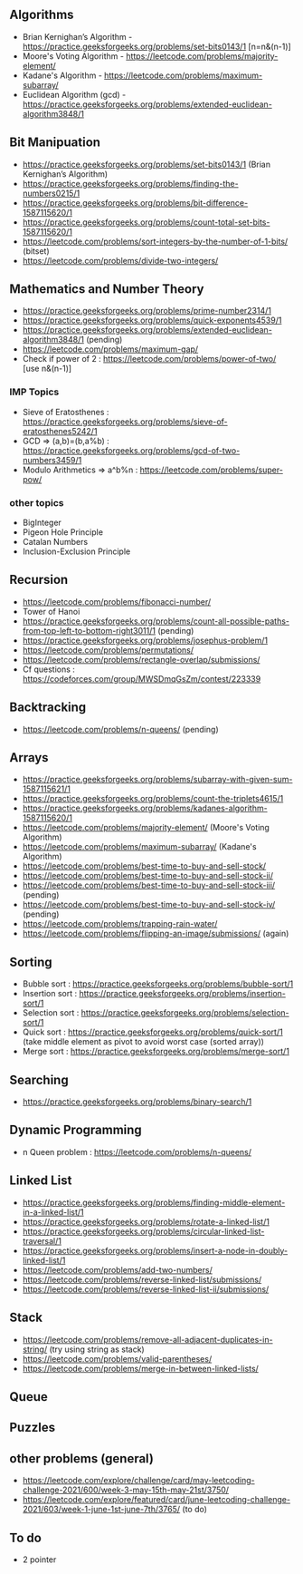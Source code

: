 ## Algorithms
- Brian Kernighan’s Algorithm - https://practice.geeksforgeeks.org/problems/set-bits0143/1 [n=n&(n-1)]
- Moore's Voting Algorithm - https://leetcode.com/problems/majority-element/
- Kadane's Algorithm - https://leetcode.com/problems/maximum-subarray/ 
- Euclidean Algorithm (gcd) - https://practice.geeksforgeeks.org/problems/extended-euclidean-algorithm3848/1
## Bit Manipuation
- https://practice.geeksforgeeks.org/problems/set-bits0143/1 (Brian Kernighan’s Algorithm)
- https://practice.geeksforgeeks.org/problems/finding-the-numbers0215/1
- https://practice.geeksforgeeks.org/problems/bit-difference-1587115620/1
- https://practice.geeksforgeeks.org/problems/count-total-set-bits-1587115620/1
- https://leetcode.com/problems/sort-integers-by-the-number-of-1-bits/ (bitset)
- https://leetcode.com/problems/divide-two-integers/
## Mathematics and Number Theory
- https://practice.geeksforgeeks.org/problems/prime-number2314/1
- https://practice.geeksforgeeks.org/problems/quick-exponents4539/1
- https://practice.geeksforgeeks.org/problems/extended-euclidean-algorithm3848/1 (pending)
- https://leetcode.com/problems/maximum-gap/
- Check if power of 2 : https://leetcode.com/problems/power-of-two/ [use n&(n-1)]
### IMP Topics
- Sieve of Eratosthenes : https://practice.geeksforgeeks.org/problems/sieve-of-eratosthenes5242/1
- GCD => (a,b)=(b,a%b) : https://practice.geeksforgeeks.org/problems/gcd-of-two-numbers3459/1
- Modulo Arithmetics => a^b%n : https://leetcode.com/problems/super-pow/
### other topics
- BigInteger
- Pigeon Hole Principle
- Catalan Numbers
- Inclusion-Exclusion Principle
## Recursion
- https://leetcode.com/problems/fibonacci-number/
- Tower of Hanoi
- https://practice.geeksforgeeks.org/problems/count-all-possible-paths-from-top-left-to-bottom-right3011/1 (pending)
- https://practice.geeksforgeeks.org/problems/josephus-problem/1
- https://leetcode.com/problems/permutations/
- https://leetcode.com/problems/rectangle-overlap/submissions/
- Cf questions : https://codeforces.com/group/MWSDmqGsZm/contest/223339
## Backtracking 
- https://leetcode.com/problems/n-queens/ (pending)
## Arrays
- https://practice.geeksforgeeks.org/problems/subarray-with-given-sum-1587115621/1
- https://practice.geeksforgeeks.org/problems/count-the-triplets4615/1
- https://practice.geeksforgeeks.org/problems/kadanes-algorithm-1587115620/1
- https://leetcode.com/problems/majority-element/ (Moore's Voting Algorithm)
- https://leetcode.com/problems/maximum-subarray/ (Kadane's Algorithm)
- https://leetcode.com/problems/best-time-to-buy-and-sell-stock/
- https://leetcode.com/problems/best-time-to-buy-and-sell-stock-ii/
- https://leetcode.com/problems/best-time-to-buy-and-sell-stock-iii/ (pending)
- https://leetcode.com/problems/best-time-to-buy-and-sell-stock-iv/ (pending)
- https://leetcode.com/problems/trapping-rain-water/ 
- https://leetcode.com/problems/flipping-an-image/submissions/ (again)
## Sorting
- Bubble sort : https://practice.geeksforgeeks.org/problems/bubble-sort/1 
- Insertion sort : https://practice.geeksforgeeks.org/problems/insertion-sort/1 
- Selection sort : https://practice.geeksforgeeks.org/problems/selection-sort/1
- Quick sort : https://practice.geeksforgeeks.org/problems/quick-sort/1 (take middle element as pivot to avoid worst case (sorted array))
- Merge sort : https://practice.geeksforgeeks.org/problems/merge-sort/1
## Searching
- https://practice.geeksforgeeks.org/problems/binary-search/1
## Dynamic Programming
- n Queen problem : https://leetcode.com/problems/n-queens/
## Linked List 
- https://practice.geeksforgeeks.org/problems/finding-middle-element-in-a-linked-list/1
- https://practice.geeksforgeeks.org/problems/rotate-a-linked-list/1
- https://practice.geeksforgeeks.org/problems/circular-linked-list-traversal/1
- https://practice.geeksforgeeks.org/problems/insert-a-node-in-doubly-linked-list/1
- https://leetcode.com/problems/add-two-numbers/
- https://leetcode.com/problems/reverse-linked-list/submissions/
- https://leetcode.com/problems/reverse-linked-list-ii/submissions/

## Stack
- https://leetcode.com/problems/remove-all-adjacent-duplicates-in-string/ (try using string as stack)
- https://leetcode.com/problems/valid-parentheses/
- https://leetcode.com/problems/merge-in-between-linked-lists/
## Queue
## Puzzles
## other problems (general)
- https://leetcode.com/explore/challenge/card/may-leetcoding-challenge-2021/600/week-3-may-15th-may-21st/3750/
- https://leetcode.com/explore/featured/card/june-leetcoding-challenge-2021/603/week-1-june-1st-june-7th/3765/ (to do)
## To do
- 2 pointer
